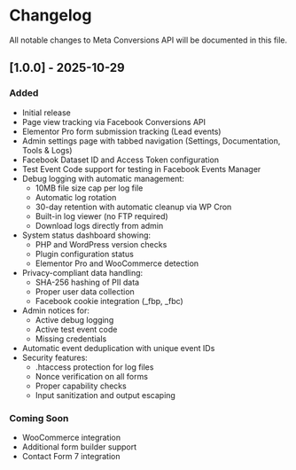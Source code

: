 # Changelog

All notable changes to Meta Conversions API will be documented in this file.

## [1.0.0] - 2025-10-29

### Added
- Initial release
- Page view tracking via Facebook Conversions API
- Elementor Pro form submission tracking (Lead events)
- Admin settings page with tabbed navigation (Settings, Documentation, Tools & Logs)
- Facebook Dataset ID and Access Token configuration
- Test Event Code support for testing in Facebook Events Manager
- Debug logging with automatic management:
  - 10MB file size cap per log file
  - Automatic log rotation
  - 30-day retention with automatic cleanup via WP Cron
  - Built-in log viewer (no FTP required)
  - Download logs directly from admin
- System status dashboard showing:
  - PHP and WordPress version checks
  - Plugin configuration status
  - Elementor Pro and WooCommerce detection
- Privacy-compliant data handling:
  - SHA-256 hashing of PII data
  - Proper user data collection
  - Facebook cookie integration (_fbp, _fbc)
- Admin notices for:
  - Active debug logging
  - Active test event code
  - Missing credentials
- Automatic event deduplication with unique event IDs
- Security features:
  - .htaccess protection for log files
  - Nonce verification on all forms
  - Proper capability checks
  - Input sanitization and output escaping

### Coming Soon
- WooCommerce integration
- Additional form builder support
- Contact Form 7 integration


